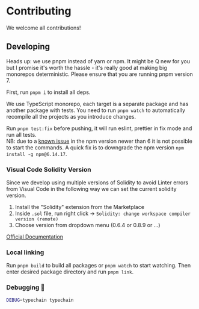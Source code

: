 # Contributing

We welcome all contributions!

## Developing

Heads up: we use pnpm instead of yarn or npm. It might be Q new for you but I promise it's worth the hassle - it's
really good at making big monorepos deterministic. Please ensure that you are running pnpm version 7.

First, run `pnpm i` to install all deps.

We use TypeScript monorepo, each target is a separate package and has another package with tests. You need to run
`pnpm watch` to automatically recompile all the projects as you introduce changes.

Run `pnpm test:fix` before pushing, it will run eslint, prettier in fix mode and run all tests.  
NB: due to a [known issue](https://github.com/npm/cli/issues/3210) in the npm version newer than 6 it is not possible to
start the commands. A quick fix is to downgrade the npm version `npm install -g npm@6.14.17`.

### Visual Code Solidity Version

Since we develop using multiple versions of Solidity to avoid Linter errors from Visual Code in the following way we can
set the current solidity version.

1. Install the "Solidity" extension from the Marketplace
2. Inside `.sol` file, run right click -> `Solidity: change workspace compiler version (remote)`
3. Choose version from dropdown menu (0.6.4 or 0.8.9 or ...)

[Official Documentation](https://marketplace.visualstudio.com/items?itemName=JuanBlanco.solidity)

### Local linking

Run `pnpm build` to build all packages or `pnpm watch` to start watching. Then enter desired package directory and run
`pmpm link`.

### Debugging 🐞

```sh
DEBUG=typechain typechain
```
